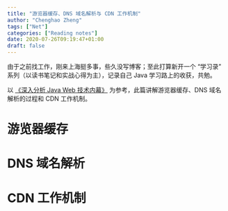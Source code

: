 ```yaml
---
title: "游览器缓存、DNS 域名解析与 CDN 工作机制"
author: "Chenghao Zheng"
tags: ["Net"]
categories: ["Reading notes"]
date: 2020-07-26T09:19:47+01:00
draft: false
---
```




由于之前找工作，刚来上海挺多事，些久没写博客；至此打算新开一个 “学习录” 系列（以读书笔记和实战心得为主），记录自己 Java 学习路上的收获，共勉。

以 [《深入分析 Java Web 技术内幕》](https://book.douban.com/subject/25953851/) 为参考，此篇讲解游览器缓存、DNS 域名解析的过程和 CDN 工作机制。



# 游览器缓存



# DNS 域名解析



# CDN 工作机制



